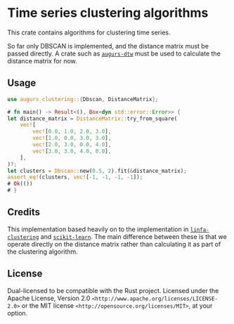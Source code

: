 # Time series clustering algorithms

This crate contains algorithms for clustering time series.

So far only DBSCAN is implemented, and the distance matrix must be passed directly.
A crate such as [`augurs-dtw`] must be used to calculate the distance matrix for now.

## Usage

```rust
use augurs_clustering::{Dbscan, DistanceMatrix};

# fn main() -> Result<(), Box<dyn std::error::Error>> {
let distance_matrix = DistanceMatrix::try_from_square(
    vec![
        vec![0.0, 1.0, 2.0, 3.0],
        vec![1.0, 0.0, 3.0, 3.0],
        vec![2.0, 3.0, 0.0, 4.0],
        vec![3.0, 3.0, 4.0, 0.0],
    ],
)?;
let clusters = Dbscan::new(0.5, 2).fit(&distance_matrix);
assert_eq!(clusters, vec![-1, -1, -1, -1]);
# Ok(())
# }
```

## Credits

This implementation based heavily on to the implementation in [`linfa-clustering`] and [`scikit-learn`].
The main difference between these is that we operate directly on the distance matrix rather than calculating
it as part of the clustering algorithm.

[`augurs-dtw`]: https://crates.io/crates/augurs-dtw
[`linfa-clustering`]: https://crates.io/crates/linfa-clustering
[`scikit-learn`]: https://scikit-learn.org/stable/modules/generated/sklearn.cluster.DBSCAN.html

## License

Dual-licensed to be compatible with the Rust project.
Licensed under the Apache License, Version 2.0 `<http://www.apache.org/licenses/LICENSE-2.0>` or the MIT license `<http://opensource.org/licenses/MIT>`, at your option.
